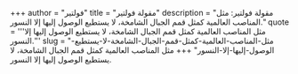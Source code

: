 +++
author = "فولتير"
title = "مقولة فولتير"
description = "مقولة فولتير: مثل المناصب العالمية كمثل قمم الجبال الشامخة، لا يستطيع الوصول إليها إلا النسور."
quote = '''مثل المناصب العالمية كمثل قمم الجبال الشامخة، لا يستطيع الوصول إليها إلا النسور.''' 
slug = "مثل-المناصب-العالمية-كمثل-قمم-الجبال-الشامخة-لا-يستطيع-الوصول-إليها-إلا-النسور"
+++
مثل المناصب العالمية كمثل قمم الجبال الشامخة، لا يستطيع الوصول إليها إلا النسور.
